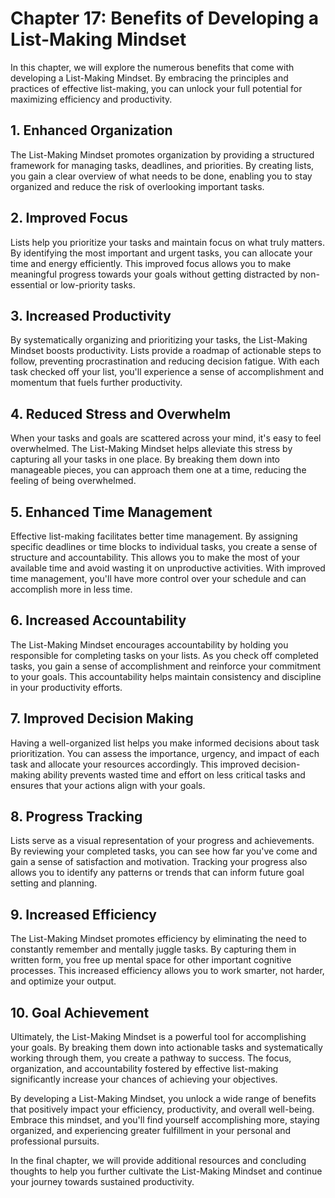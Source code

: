 Chapter 17: Benefits of Developing a List-Making Mindset
========================================================

In this chapter, we will explore the numerous benefits that come with developing a List-Making Mindset. By embracing the principles and practices of effective list-making, you can unlock your full potential for maximizing efficiency and productivity.

**1. Enhanced Organization**
----------------------------

The List-Making Mindset promotes organization by providing a structured framework for managing tasks, deadlines, and priorities. By creating lists, you gain a clear overview of what needs to be done, enabling you to stay organized and reduce the risk of overlooking important tasks.

**2. Improved Focus**
---------------------

Lists help you prioritize your tasks and maintain focus on what truly matters. By identifying the most important and urgent tasks, you can allocate your time and energy efficiently. This improved focus allows you to make meaningful progress towards your goals without getting distracted by non-essential or low-priority tasks.

**3. Increased Productivity**
-----------------------------

By systematically organizing and prioritizing your tasks, the List-Making Mindset boosts productivity. Lists provide a roadmap of actionable steps to follow, preventing procrastination and reducing decision fatigue. With each task checked off your list, you'll experience a sense of accomplishment and momentum that fuels further productivity.

**4. Reduced Stress and Overwhelm**
-----------------------------------

When your tasks and goals are scattered across your mind, it's easy to feel overwhelmed. The List-Making Mindset helps alleviate this stress by capturing all your tasks in one place. By breaking them down into manageable pieces, you can approach them one at a time, reducing the feeling of being overwhelmed.

**5. Enhanced Time Management**
-------------------------------

Effective list-making facilitates better time management. By assigning specific deadlines or time blocks to individual tasks, you create a sense of structure and accountability. This allows you to make the most of your available time and avoid wasting it on unproductive activities. With improved time management, you'll have more control over your schedule and can accomplish more in less time.

**6. Increased Accountability**
-------------------------------

The List-Making Mindset encourages accountability by holding you responsible for completing tasks on your lists. As you check off completed tasks, you gain a sense of accomplishment and reinforce your commitment to your goals. This accountability helps maintain consistency and discipline in your productivity efforts.

**7. Improved Decision Making**
-------------------------------

Having a well-organized list helps you make informed decisions about task prioritization. You can assess the importance, urgency, and impact of each task and allocate your resources accordingly. This improved decision-making ability prevents wasted time and effort on less critical tasks and ensures that your actions align with your goals.

**8. Progress Tracking**
------------------------

Lists serve as a visual representation of your progress and achievements. By reviewing your completed tasks, you can see how far you've come and gain a sense of satisfaction and motivation. Tracking your progress also allows you to identify any patterns or trends that can inform future goal setting and planning.

**9. Increased Efficiency**
---------------------------

The List-Making Mindset promotes efficiency by eliminating the need to constantly remember and mentally juggle tasks. By capturing them in written form, you free up mental space for other important cognitive processes. This increased efficiency allows you to work smarter, not harder, and optimize your output.

**10. Goal Achievement**
------------------------

Ultimately, the List-Making Mindset is a powerful tool for accomplishing your goals. By breaking them down into actionable tasks and systematically working through them, you create a pathway to success. The focus, organization, and accountability fostered by effective list-making significantly increase your chances of achieving your objectives.

By developing a List-Making Mindset, you unlock a wide range of benefits that positively impact your efficiency, productivity, and overall well-being. Embrace this mindset, and you'll find yourself accomplishing more, staying organized, and experiencing greater fulfillment in your personal and professional pursuits.

In the final chapter, we will provide additional resources and concluding thoughts to help you further cultivate the List-Making Mindset and continue your journey towards sustained productivity.

